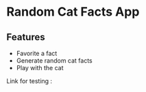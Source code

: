 # Random Cat Facts App

## Features
- Favorite a fact
- Generate random cat facts
- Play with the cat

Link for testing : 


